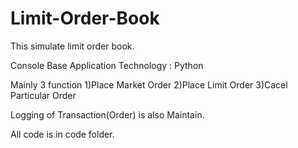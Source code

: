 # Limit-Order-Book
This simulate limit order book.

Console Base Application
Technology : Python

Mainly 3 function
1)Place Market Order
2)Place Limit Order
3)Cacel Particular Order

Logging of Transaction(Order) is also Maintain.

All code is in code folder.
